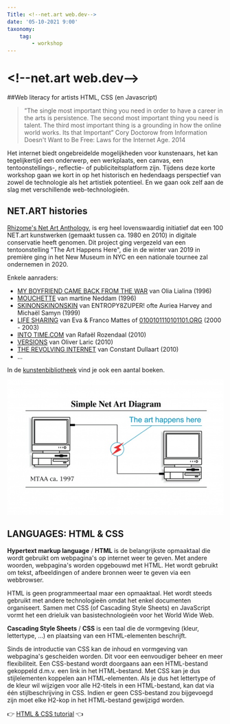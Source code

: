 ```yaml
---
Title: <!--net.art web.dev-->
date: '05-10-2021 9:00'
taxonomy:
    tag:
        - workshop
---
```

# &lt;!--net.art web.dev--&gt;
##Web literacy for artists HTML, CSS (en Javascript)

> ”The single most important thing you need in order to have a career in the arts is persistence. The second most important thing you need is talent. The third most important thing is a grounding in how the online world works. Its that Important” Cory Doctorow from Information Doesn't Want to Be Free: Laws for the Internet Age. 2014

Het internet biedt ongebreidelde mogelijkheden voor kunstenaars, het kan tegelijkertijd een onderwerp, een werkplaats, een canvas, een tentoonstellings-, reflectie- of publiciteitsplatform zijn. Tijdens deze korte workshop gaan we kort in op het historisch en hedendaags perspectief van zowel de technologie als het artistiek potentieel. En we gaan ook zelf aan de slag met verschillende web-technologieën.

## NET.ART histories

[Rhizome's Net Art Anthology](https://anthology.rhizome.org/), is erg heel lovenswaardig initiatief dat een 100 NET.art kunstwerken (gemaakt tussen ca. 1980 en 2010) in digitale conservatie heeft genomen. Dit project ging vergezeld van een tentoonstelling "The Art Happens Here", die in de winter van 2019 in première ging in het New Museum in NYC en een nationale tournee zal ondernemen in 2020.    

Enkele aanraders:
* [MY BOYFRIEND CAME BACK FROM THE WAR](https://anthology.rhizome.org/my-boyfriend-came-back-from-the-war) van Olia Lialina (1996)
* [MOUCHETTE](https://anthology.rhizome.org/mouchette) van martine Neddam (1996)
* [SKINONSKINONSKIN](https://anthology.rhizome.org/skinonskinonskin) van ENTROPY8ZUPER! ofte Auriea Harvey and Michaël Samyn (1999)
* [LIFE SHARING](https://anthology.rhizome.org/life-sharing) van Eva & Franco Mattes of [0100101110101101.ORG](http://0100101110101101.org) (2000 - 2003)
* [INTO TIME.COM](https://anthology.rhizome.org/intotime-com) van Rafaël Rozendaal (2010)
* [VERSIONS](https://anthology.rhizome.org/versions) van Oliver Laric (2010)
* [THE REVOLVING INTERNET](https://anthology.rhizome.org/the-revolving-internet) van Constant Dullaart (2010)
* ...

In de [kunstenbibliotheek](https://kunstenbibliotheek.be/) vind je ook een aantal boeken.

![netart](netart.jpg)

## LANGUAGES: HTML & CSS

**Hypertext markup language** / **HTML** is de belangrijkste opmaaktaal die wordt gebruikt om webpagina's op internet weer te geven. Met andere woorden, webpagina's worden opgebouwd met HTML. Het wordt gebruikt om tekst, afbeeldingen of andere bronnen weer te geven via een webbrowser.

HTML is geen programmeertaal maar een opmaaktaal. Het wordt steeds gebruikt met andere technologieën omdat het enkel documenten organiseert. Samen met CSS (of Cascading Style Sheets) en JavaScript vormt het een drieluik van basistechnologieën voor het World Wide Web.

**Cascading Style Sheets** / **CSS** is een taal die de vormgeving (kleur, lettertype, ...) en plaatsing van een HTML-elementen beschrijft.

Sinds de introductie van CSS kan de inhoud en vormgeving van webpagina's gescheiden worden. Dit voor een eenvoudiger beheer en meer flexibiliteit. Een CSS-bestand wordt doorgaans aan een HTML-bestand gekoppeld d.m.v. een link in het HTML-bestand. Met CSS kan je dus stijlelementen koppelen aan HTML-elementen. Als je dus het lettertype of de kleur wil wijzigen voor alle H2-titels in een HTML-bestand, kan dat via één stijlbeschrijving in CSS. Indien er geen CSS-bestand zou bijgevoegd zijn moet elke H2-kop in het HTML-bestand gewijzigd worden.


👉 [HTML & CSS tutorial](https://github.com/theBlackBoxSociety/HTML-CSS-tutorial) 👈
